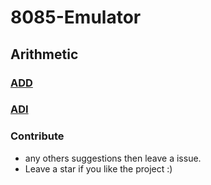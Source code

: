 # 8085-Emulator

## Arithmetic
###  <a href="https://www.tutorialspoint.com/instruction-type-add-r-in-8085-microprocessor">ADD</a>
###  <a href="">ADI</a>
###  <a href=""></a>
###  <a href=""></a>
###  <a href=""></a>
###  <a href=""></a>
###  <a href=""></a>
###  <a href=""></a>
###  <a href=""></a>
###  <a href=""></a>
###  <a href=""></a>


### Contribute

- any others suggestions then leave a issue.
- Leave a star if you like the project :)
